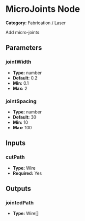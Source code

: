 
# MicroJoints Node

**Category:** Fabrication / Laser

Add micro-joints

## Parameters


### jointWidth
- **Type:** number
- **Default:** 0.2
- **Min:** 0.1
- **Max:** 2



### jointSpacing
- **Type:** number
- **Default:** 30
- **Min:** 10
- **Max:** 100



## Inputs


### cutPath
- **Type:** Wire
- **Required:** Yes



## Outputs


### jointedPath
- **Type:** Wire[]





